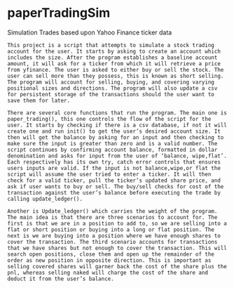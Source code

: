 # paperTradingSim
Simulation Trades based upon Yahoo Finance ticker data

	This project is a script that attempts to simulate a stock trading account for the user. It starts by asking to create an account which includes the size. After the program establishes a baseline account amount, it will ask for a ticker from which it will retrieve a price from yfinance. The user is asked to either buy or sell the stock. The user can sell more than they possess, this is known as short selling. The program will account for selling, buying, and covering varying positional sizes and directions. The program will also update a csv for persistent storage of the transactions should the user want to save them for later. 

	There are several core functions that run the program. The main one is paper_trading(), this one controls the flow of the script for the user. It starts by checking if there is a csv database, if not it will create one and run init() to get the user’s desired account size. It then will get the balance by asking for an input and then checking to make sure the input is greater than zero and is a valid number. The script continues by confirming account balance, formatted in dollar denomination and asks for input from the user of ‘balance, wipe,flat’. Each respectively has its own try, catch error controls that ensures users inputs are valid. If the input is not balance,wipe,or flat the script will assume the user tried to enter a ticker. It will then check for a valid ticker, pull the ticker’s updated share price, and ask if user wants to buy or sell. The buy/sell checks for cost of the transaction against the user’s balance before executing the trade by calling update_ledger().

	Another is Update_ledger() which carries the weight of the program. The main idea is that there are three scenarios to account for. The first is that we are in a position to add to, so we are selling into a flat or short position or buying into a long or flat position. The next is we are buying into a position where we have enough shares to cover the transaction. The third scenario accounts for transactions that we have shares but not enough to cover the transaction. This will search open positions, close them and open up the remainder of the order as new position in opposite direction. This is important as selling covered shares will garner back the cost of the share plus the pnl, whereas selling naked will charge the cost of the share and deduct it from the user’s balance. 	
